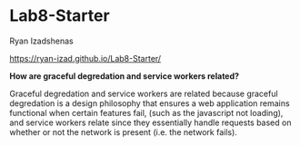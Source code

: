 # Lab8-Starter
Ryan Izadshenas

https://ryan-izad.github.io/Lab8-Starter/

**How are graceful degredation and service workers related?**

Graceful degredation and service workers are related because graceful degredation is a design philosophy that ensures a web application remains functional when certain features fail, (such as the javascript not loading), and service workers relate since they essentially handle requests based on whether or not the network is present (i.e. the network fails). 
